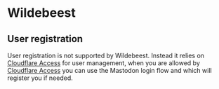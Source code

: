 # Wildebeest

## User registration

User registration is not supported by Wildebeest. Instead it relies on [Cloudflare Access] for user management, when you are allowed by [Cloudflare Access] you can use the Mastodon login flow and which will register you if needed.

[Cloudflare Access]: https://www.cloudflare.com/products/zero-trust/access/

